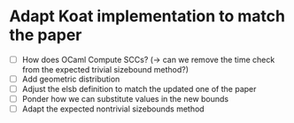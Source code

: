 # Adapt Koat implementation to match the paper

- [ ] How does OCaml Compute SCCs? (→ can we remove the time check from the expected trivial sizebound method?)
- [ ] Add geometric distribution
- [ ] Adjust the elsb definition to match the updated one of the paper
- [ ] Ponder how we can substitute values in the new bounds
- [ ] Adapt the expected nontrivial sizebounds method
